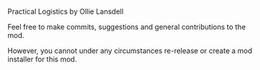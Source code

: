 Practical Logistics by Ollie Lansdell


Feel free to make commits, suggestions and general contributions to the mod.

However, you cannot under any circumstances re-release or create a mod installer for this mod.

